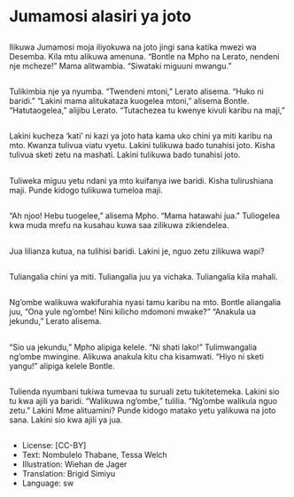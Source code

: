 # Jumamosi alasiri ya joto

##
Ilikuwa Jumamosi moja
iliyokuwa na joto jingi sana
katika mwezi wa Desemba.
Kila mtu alikuwa amenuna.
“Bontle na Mpho na Lerato,
nendeni nje mcheze!” Mama
alitwambia.
“Siwataki miguuni mwangu.”


##
Tulikimbia nje ya nyumba.
“Twendeni mtoni,” Lerato
alisema. “Huko ni baridi.”
“Lakini mama alitukataza
kuogelea mtoni,” alisema
Bontle.
“Hatutaogelea,” alijibu Lerato.
“Tutachezea tu kwenye kivuli
karibu na maji,”


##
Lakini kucheza ‘kati’ ni kazi ya
joto hata kama uko chini ya miti
karibu na mto.
Kwanza tulivua viatu vyetu.
Lakini tulikuwa bado tunahisi
joto.
Kisha tulivua sketi zetu na
mashati.
Lakini tulikuwa bado tunahisi
joto.


##
Tuliweka miguu yetu ndani ya
mto kuifanya iwe baridi.
Kisha tulirushiana maji.
Punde kidogo tulikuwa tumeloa
maji.


##
“Ah njoo! Hebu tuogelee,”
alisema Mpho. “Mama hatawahi
jua."
Tuliogelea kwa muda mrefu na
kusahau kuwa saa zilikuwa
zikiendelea.


##
Jua lilianza kutua, na tulihisi
baridi.
Lakini je, nguo zetu zilikuwa
wapi?


##
Tuliangalia chini ya miti.
Tuliangalia juu ya vichaka.
Tuliangalia kila mahali.


##
Ng’ombe walikuwa wakifurahia
nyasi tamu karibu na mto.
Bontle aliangalia juu, “Ona yule
ng’ombe! Nini kilicho mdomoni
mwake?”
“Anakula ua jekundu,” Lerato
alisema.


##
“Sio ua jekundu,” Mpho alipiga
kelele. “Ni shati lako!”
Tulimwangalia ng’ombe
mwingine.
Alikuwa anakula kitu cha
kisamwati.
“Hiyo ni sketi yangu!” alipiga
kelele Bontle.


##
Tulienda nyumbani tukiwa tumevaa tu suruali
zetu tukitetemeka. Lakini sio tu kwa ajili ya
baridi.
“Walikuwa ng’ombe,” tulilia.
“Ng’ombe walikula nguo zetu.”
Lakini Mme alituamini?
Punde kidogo matako yetu yalikuwa na joto
sana. Lakini sio kwa ajili ya jua.


##
* License: [CC-BY]
* Text: Nombulelo Thabane, Tessa Welch
* Illustration: Wiehan de Jager
* Translation: Brigid Simiyu
* Language: sw
